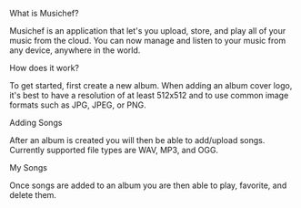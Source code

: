

What is Musichef?

Musichef is an application that let's you upload, store, and play all of your music from the cloud. You can now manage and listen to your music from any device, anywhere in the world. 



 How does it work?

To get started, first create a new album. When adding an album cover logo, it's best to have a resolution of at least 512x512 and to use common image formats such as JPG, JPEG, or PNG.

Adding Songs

After an album is created you will then be able to add/upload songs. Currently supported file types are WAV, MP3, and OGG.


My Songs

Once songs are added to an album you are then able to play, favorite, and delete them.



 


